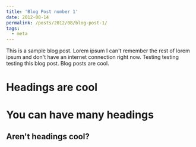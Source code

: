 ```yaml
---
title: 'Blog Post number 1'
date: 2012-08-14
permalink: /posts/2012/08/blog-post-1/
tags:
  - meta
---
```


This is a sample blog post. Lorem ipsum I can't remember the rest of lorem ipsum and don't have an internet connection right now. Testing testing testing this blog post. Blog posts are cool.

Headings are cool
======

You can have many headings
======

Aren't headings cool?
------
